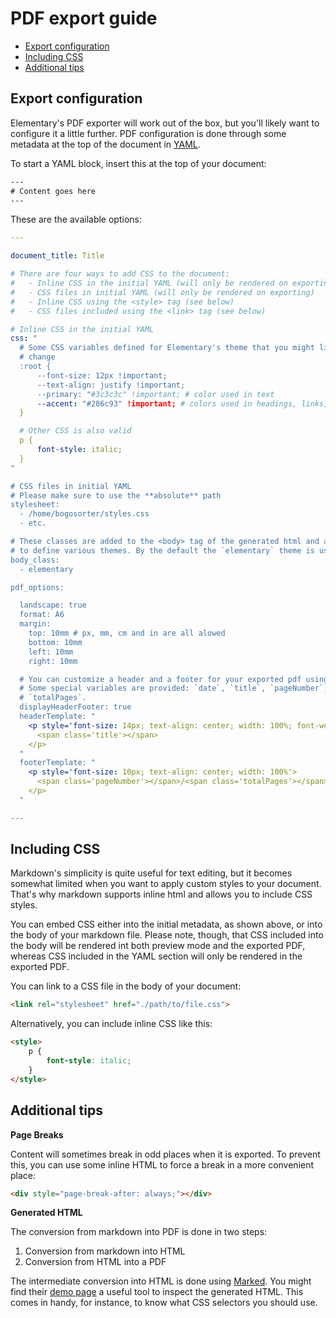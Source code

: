 # PDF export guide

- [Export configuration](#export-configuration)
- [Including CSS](#including-css)
- [Additional tips](#additional-tips)



## Export configuration

Elementary's PDF exporter will work out of the box, but you'll likely want to configure it a little further. PDF configuration is done through some metadata at the top of the document in [YAML](https://en.wikipedia.org/wiki/YAML).

To start a YAML block, insert this at the top of your document:

```txt
---
# Content goes here
---
```

These are the available options:

```yaml
---

document_title: Title

# There are four ways to add CSS to the document:
#   - Inline CSS in the initial YAML (will only be rendered on exporting)
#   - CSS files in initial YAML (will only be rendered on exporting)
#   - Inline CSS using the <style> tag (see below)
#   - CSS files included using the <link> tag (see below)

# Inline CSS in the initial YAML
css: "
  # Some CSS variables defined for Elementary's theme that you might like to
  # change
  :root {
      --font-size: 12px !important;
      --text-align: justify !important;
      --primary: "#3c3c3c" !important; # color used in text
      --accent: "#286c93" !important; # colors used in headings, links, etc.
  }

  # Other CSS is also valid
  p {
      font-style: italic;
  }
"

# CSS files in initial YAML
# Please make sure to use the **absolute** path
stylesheet:
  - /home/bogosorter/styles.css
  - etc.

# These classes are added to the <body> tag of the generated html and are useful
# to define various themes. By the default the `elementary` theme is used.
body_class:
  - elementary

pdf_options:

  landscape: true
  format: A6
  margin:
    top: 10mm # px, mm, cm and in are all alowed
    bottom: 10mm
    left: 10mm
    right: 10mm

  # You can customize a header and a footer for your exported pdf using html.
  # Some special variables are provided: `date`, `title`, `pageNumber`, and
  # `totalPages`.
  displayHeaderFooter: true
  headerTemplate: "
    <p style='font-size: 14px; text-align: center; width: 100%; font-weight: bold'>
      <span class='title'></span>
    </p>
  "
  footerTemplate: "
    <p style='font-size: 10px; text-align: center; width: 100%'>
      <span class='pageNumber'></span>/<span class='totalPages'></span>
    </p>
  "

---
```



## Including CSS

Markdown's simplicity is quite useful for text editing, but it becomes somewhat limited when you want to apply custom styles to your document. That's why markdown supports inline html and allows you to include CSS styles.

You can embed CSS either into the initial metadata, as shown above, or into the body of your markdown file. Please note, though, that CSS included into the body will be rendered int both preview mode and the exported PDF, whereas CSS included in the YAML section will only be rendered in the exported PDF.

You can link to a CSS file in the body of your document:

```html
<link rel="stylesheet" href="./path/to/file.css">
```

Alternatively, you can include inline CSS like this:

```html
<style>
    p {
        font-style: italic;
    }
</style>
```



## Additional tips

**Page Breaks**

Content will sometimes break in odd places when it is exported. To prevent this, you can use some inline HTML to force a break in a more convenient place:

```html
<div style="page-break-after: always;"></div>
```

**Generated HTML**

The conversion from markdown into PDF is done in two steps:

1. Conversion from markdown into HTML
2. Conversion from HTML into a PDF

The intermediate conversion into HTML is done using [Marked](https://marked.js.org/). You might find their [demo page](https://marked.js.org/demo/) a useful tool to inspect the generated HTML. This comes in handy, for instance, to know what CSS selectors you should use.

